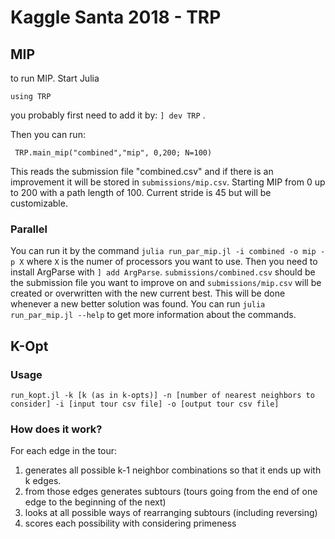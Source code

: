 # Kaggle Santa 2018 - TRP

## MIP
to run MIP. Start Julia
```
using TRP
```

you probably first need to add it by: `] dev TRP` .

Then you can run:

```
 TRP.main_mip("combined","mip", 0,200; N=100)
```

This reads the submission file "combined.csv" and if there is an improvement it will be stored in `submissions/mip.csv`.
Starting MIP from 0 up to 200 with a path length of 100. Current stride is 45 but will be customizable.

### Parallel
You can run it by the command `julia run_par_mip.jl -i combined -o mip -p X` where `X` is the numer of processors you want to use. Then you need to install ArgParse with `] add ArgParse`.
`submissions/combined.csv` should be the submission file you want to improve on and `submissions/mip.csv` will be created or overwritten with the new current best.
This will be done whenever a new better solution was found. You can run `julia run_par_mip.jl --help` to get more information about the commands.


## K-Opt

### Usage

`run_kopt.jl -k [k (as in k-opts)] -n [number of nearest neighbors to consider] -i [input tour csv file] -o [output tour csv file]`

### How does it work?

For each edge in the tour:
1. generates all possible k-1 neighbor combinations so that it ends up with k edges.
2. from those edges generates subtours (tours going from the end of one edge to the beginning of the next)
3. looks at all possible ways of rearranging subtours (including reversing)
4. scores each possibility with considering primeness